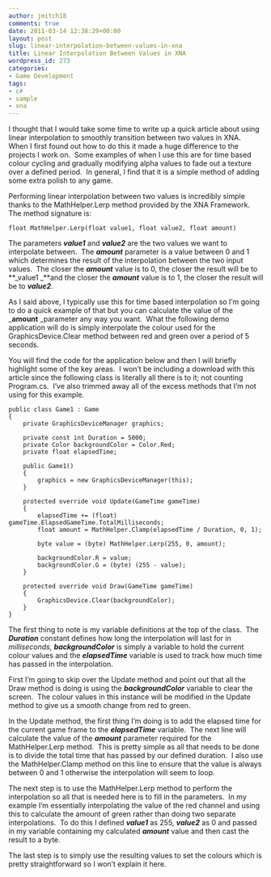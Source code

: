 ```yaml
---
author: jmitch18
comments: true
date: 2011-03-14 12:38:29+00:00
layout: post
slug: linear-interpolation-between-values-in-xna
title: Linear Interpolation Between Values in XNA
wordpress_id: 273
categories:
- Game Development
tags:
- c#
- sample
- xna
---
```


I thought that I would take some time to write up a quick article about using linear interpolation to smoothly transition between two values in XNA.  When I first found out how to do this it made a huge difference to the projects I work on.  Some examples of when I use this are for time based colour cycling and gradually modifying alpha values to fade out a texture over a defined period.  In general, I find that it is a simple method of adding some extra polish to any game.

<!-- more -->

Performing linear interpolation between two values is incredibly simple thanks to the MathHelper.Lerp method provided by the XNA Framework.  The method signature is:

    
    float MathHelper.Lerp(float value1, float value2, float amount)


The parameters **_value1_** and **_value2_** are the two values we want to interpolate between.  The **_amount_** parameter is a value between 0 and 1 which determines the result of the interpolation between the two input values.  The closer the **_amount_** value is to 0, the closer the result will be to **_value1 _**and the closer the **_amount_** value is to 1, the closer the result will be to **_value2_**.

As I said above, I typically use this for time based interpolation so I’m going to do a quick example of that but you can calculate the value of the _**amount** _parameter any way you want.  What the following demo application will do is simply interpolate the colour used for the GraphicsDevice.Clear method between red and green over a period of 5 seconds.

You will find the code for the application below and then I will briefly highlight some of the key areas.  I won’t be including a download with this article since the following class is literally all there is to it; not counting Program.cs.  I’ve also trimmed away all of the excess methods that I’m not using for this example.

    
    public class Game1 : Game
    {
        private GraphicsDeviceManager graphics;
    
        private const int Duration = 5000;
        private Color backgroundColor = Color.Red;
        private float elapsedTime;
    
        public Game1()
        {
            graphics = new GraphicsDeviceManager(this);
        }
    
        protected override void Update(GameTime gameTime)
        {
            elapsedTime += (float) gameTime.ElapsedGameTime.TotalMilliseconds;
            float amount = MathHelper.Clamp(elapsedTime / Duration, 0, 1);
    
            byte value = (byte) MathHelper.Lerp(255, 0, amount);
    
            backgroundColor.R = value;
            backgroundColor.G = (byte) (255 - value);
        }
    
        protected override void Draw(GameTime gameTime)
        {
            GraphicsDevice.Clear(backgroundColor);
        }
    }


The first thing to note is my variable definitions at the top of the class.  The **_Duration_** constant defines how long the interpolation will last for in _milliseconds, **backgroundColor**_ is simply a variable to hold the current colour values and the **_elapsedTime_** variable is used to track how much time has passed in the interpolation.

First I’m going to skip over the Update method and point out that all the Draw method is doing is using the **_backgroundColor_** variable to clear the screen.  The colour values in this instance will be modified in the Update method to give us a smooth change from red to green.

In the Update method, the first thing I’m doing is to add the elapsed time for the current game frame to the **_elapsedTime_** variable.  The next line will calculate the value of the **_amount_** parameter required for the MathHelper.Lerp method.  This is pretty simple as all that needs to be done is to divide the total time that has passed by our defined duration.  I also use the MathHelper.Clamp method on this line to ensure that the value is always between 0 and 1 otherwise the interpolation will seem to loop.

The next step is to use the MathHelper.Lerp method to perform the interpolation so all that is needed here is to fill in the parameters.  In my example I’m essentially interpolating the value of the red channel and using this to calculate the amount of green rather than doing two separate interpolations.  To do this I defined **_value1_** as 255, **_value2_** as 0 and passed in my variable containing my calculated **_amount_** value and then cast the result to a byte.

The last step is to simply use the resulting values to set the colours which is pretty straightforward so I won’t explain it here.
